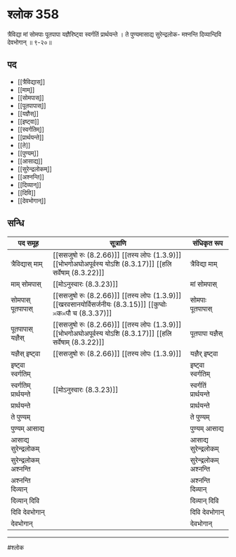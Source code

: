 # श्लोक 358

त्रैविद्या मां सोमपाः पूतपापा
यज्ञैरिष्ट्वा स्वर्गतिं प्रार्थयन्ते ।
ते पुण्यमासाद्य सुरेन्द्रलोक-
मश्नन्ति दिव्यान्दिवि देवभोगान् ॥ ९-२०॥


## पद 

- [[त्रैविद्यास्]]
- [[माम्]]
- [[सोमपास्]]
- [[पूतपापास्]]
- [[यज्ञैस्]]
- [[इष्ट्वा]]
- [[स्वर्गतिम्]]
- [[प्रार्थयन्ते]]
- [[ते]]
- [[पुण्यम्]]
- [[आसाद्य]]
- [[सुरेन्द्रलोकम्]]
- [[अश्नन्ति]]
- [[दिव्यान्]]
- [[दिवि]]
- [[देवभोगान्]]

## सन्धि

| पद समूह | सूत्राणि | संधिकृत रूप |
| ----- | ----- | ----- |
| त्रैविद्यास् माम् |  [[ससजुषो रुः (8.2.66)]] [[तस्य लोपः (1.3.9)]] [[भोभगोअघोअपूर्वस्य योऽशि (8.3.17)]] [[हलि सर्वेषाम् (8.3.22)]] | त्रैविद्या माम् |
| माम् सोमपास् |  [[मोऽनुस्वारः (8.3.23)]] | मां सोमपास् |
| सोमपास् पूतपापास् |  [[ससजुषो रुः (8.2.66)]] [[तस्य लोपः (1.3.9)]] [[खरवसानयोर्विसर्जनीयः (8.3.15)]] [[कुप्वोः ≍क≍पौ च (8.3.37)]] | सोमपाः पूतपापास् |
| पूतपापास् यज्ञैस् |  [[ससजुषो रुः (8.2.66)]] [[तस्य लोपः (1.3.9)]] [[भोभगोअघोअपूर्वस्य योऽशि (8.3.17)]] [[हलि सर्वेषाम् (8.3.22)]] | पूतपापा यज्ञैस् |
| यज्ञैस् इष्ट्वा |  [[ससजुषो रुः (8.2.66)]] [[तस्य लोपः (1.3.9)]] | यज्ञैर् इष्ट्वा |
| इष्ट्वा स्वर्गतिम् |  | इष्ट्वा स्वर्गतिम् |
| स्वर्गतिम् प्रार्थयन्ते |  [[मोऽनुस्वारः (8.3.23)]] | स्वर्गतिं प्रार्थयन्ते |
| प्रार्थयन्ते |  | प्रार्थयन्ते |
| ते पुण्यम् |  | ते पुण्यम् |
| पुण्यम् आसाद्य |  | पुण्यम् आसाद्य |
| आसाद्य सुरेन्द्रलोकम् |  | आसाद्य सुरेन्द्रलोकम् |
| सुरेन्द्रलोकम् अश्नन्ति |  | सुरेन्द्रलोकम् अश्नन्ति |
| अश्नन्ति दिव्यान् |  | अश्नन्ति दिव्यान् |
| दिव्यान् दिवि |  | दिव्यान् दिवि |
| दिवि देवभोगान् |  | दिवि देवभोगान् |
| देवभोगान् |  | देवभोगान् |


---

#श्लोक